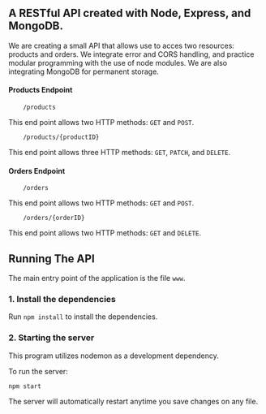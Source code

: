 ## A RESTful API created with Node, Express, and MongoDB.

We are creating a small API that allows use to acces two resources: products and orders. 
We integrate error and CORS handling, and practice modular programming with the use of node modules. 
We are also integrating MongoDB for permanent storage.

#### Products Endpoint

```
    /products
```
This end point allows two HTTP methods: ```GET``` and ```POST```.

```
    /products/{productID}
```
This end point allows three HTTP methods: ```GET```, ```PATCH```, and ```DELETE```.

#### Orders Endpoint

```
    /orders
```
This end point allows two HTTP methods: ```GET``` and ```POST```.

```
    /orders/{orderID}
```
This end point allows two HTTP methods: ```GET``` and ```DELETE```.

## Running The API

The main entry point of the application is the file ```www```.

### 1. Install the dependencies 

Run ```npm install``` to install the dependencies.

### 2. Starting the server

This program utilizes nodemon as a development dependency. 

To run the server:
```
npm start
```

The server will automatically restart anytime you save changes on any file.
